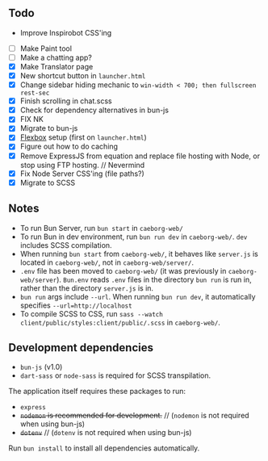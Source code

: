 ## Todo
* Improve Inspirobot CSS'ing
* [ ] Make Paint tool
* [ ] Make a chatting app?
* [x] Make Translator page
* [x] New shortcut button in `launcher.html`
* [x] Change sidebar hiding mechanic to `win-width < 700; then fullscreen rest-sec`
* [x] Finish scrolling in chat.scss
* [x] Check for dependency alternatives in bun-js
* [x] FIX NK
* [x] Migrate to bun-js
* [x] [Flexbox](https://www.youtube.com/watch?v=fYq5PXgSsbE) setup (first on `launcher.html`)
* [x] Figure out how to do caching
* [x] Remove ExpressJS from equation and replace file hosting with Node, or stop using FTP hosting. // Nevermind
* [x] Fix Node Server CSS'ing (file paths?)
* [x] Migrate to SCSS

## Notes
* To run Bun Server, run `bun start` in `caeborg-web/`
* To run Bun in dev environment, run `bun run dev` in `caeborg-web/`. `dev` includes SCSS compilation.
* When running `bun start` from `caeborg-web/`, it behaves like `server.js` is located in `caeborg-web/`, not in `caeborg-web/server/`.
* `.env` file has been moved to `caeborg-web/` (it was previously in `caeborg-web/server`). `Bun.env` reads `.env` files in the directory `bun run` is run in, rather than the directory `server.js` is in.
* `bun run` args include `--url`. When running `bun run dev`, it automatically specifies `--url=http://localhost`
* To compile SCSS to CSS, run `sass --watch client/public/styles:client/public/.scss` in `caeborg-web/`.

## Development dependencies
* `bun-js` (v1.0)
* `dart-sass` or `node-sass` is required for SCSS transpilation.

The application itself requires these packages to run:
* `express`
* ~~`nodemon` is recommended for development.~~ // (`nodemon` is not required when using bun-js)
* ~~`dotenv`~~ // (`dotenv` is not required when using bun-js)

Run `bun install` to install all dependencies automatically.

